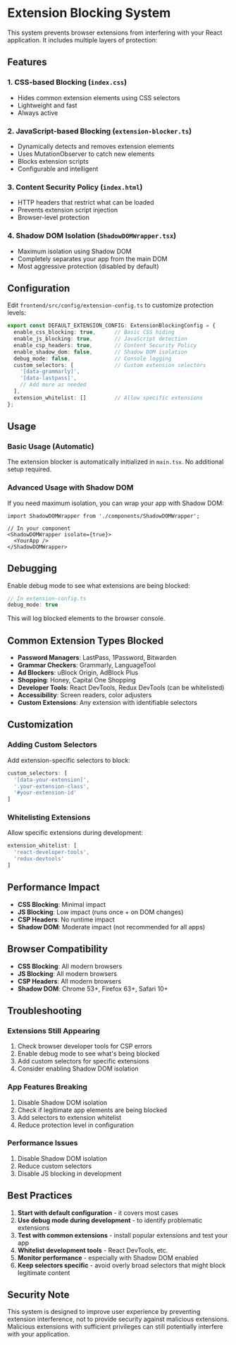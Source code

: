 # Extension Blocking System

This system prevents browser extensions from interfering with your React application. It includes multiple layers of protection:

## Features

### 1. CSS-based Blocking (`index.css`)
- Hides common extension elements using CSS selectors
- Lightweight and fast
- Always active

### 2. JavaScript-based Blocking (`extension-blocker.ts`)
- Dynamically detects and removes extension elements
- Uses MutationObserver to catch new elements
- Blocks extension scripts
- Configurable and intelligent

### 3. Content Security Policy (`index.html`)
- HTTP headers that restrict what can be loaded
- Prevents extension script injection
- Browser-level protection

### 4. Shadow DOM Isolation (`ShadowDOMWrapper.tsx`)
- Maximum isolation using Shadow DOM
- Completely separates your app from the main DOM
- Most aggressive protection (disabled by default)

## Configuration

Edit `frontend/src/config/extension-config.ts` to customize protection levels:

```typescript
export const DEFAULT_EXTENSION_CONFIG: ExtensionBlockingConfig = {
  enable_css_blocking: true,      // Basic CSS hiding
  enable_js_blocking: true,       // JavaScript detection
  enable_csp_headers: true,       // Content Security Policy
  enable_shadow_dom: false,       // Shadow DOM isolation
  debug_mode: false,              // Console logging
  custom_selectors: [             // Custom extension selectors
    '[data-grammarly]',
    '[data-lastpass]',
    // Add more as needed
  ],
  extension_whitelist: []         // Allow specific extensions
};
```

## Usage

### Basic Usage (Automatic)
The extension blocker is automatically initialized in `main.tsx`. No additional setup required.

### Advanced Usage with Shadow DOM
If you need maximum isolation, you can wrap your app with Shadow DOM:

```tsx
import ShadowDOMWrapper from './components/ShadowDOMWrapper';

// In your component
<ShadowDOMWrapper isolate={true}>
  <YourApp />
</ShadowDOMWrapper>
```

## Debugging

Enable debug mode to see what extensions are being blocked:

```typescript
// In extension-config.ts
debug_mode: true
```

This will log blocked elements to the browser console.

## Common Extension Types Blocked

- **Password Managers**: LastPass, 1Password, Bitwarden
- **Grammar Checkers**: Grammarly, LanguageTool
- **Ad Blockers**: uBlock Origin, AdBlock Plus
- **Shopping**: Honey, Capital One Shopping
- **Developer Tools**: React DevTools, Redux DevTools (can be whitelisted)
- **Accessibility**: Screen readers, color adjusters
- **Custom Extensions**: Any extension with identifiable selectors

## Customization

### Adding Custom Selectors
Add extension-specific selectors to block:

```typescript
custom_selectors: [
  '[data-your-extension]',
  '.your-extension-class',
  '#your-extension-id'
]
```

### Whitelisting Extensions
Allow specific extensions during development:

```typescript
extension_whitelist: [
  'react-developer-tools',
  'redux-devtools'
]
```

## Performance Impact

- **CSS Blocking**: Minimal impact
- **JS Blocking**: Low impact (runs once + on DOM changes)
- **CSP Headers**: No runtime impact
- **Shadow DOM**: Moderate impact (not recommended for all apps)

## Browser Compatibility

- **CSS Blocking**: All modern browsers
- **JS Blocking**: All modern browsers
- **CSP Headers**: All modern browsers
- **Shadow DOM**: Chrome 53+, Firefox 63+, Safari 10+

## Troubleshooting

### Extensions Still Appearing
1. Check browser developer tools for CSP errors
2. Enable debug mode to see what's being blocked
3. Add custom selectors for specific extensions
4. Consider enabling Shadow DOM isolation

### App Features Breaking
1. Disable Shadow DOM isolation
2. Check if legitimate app elements are being blocked
3. Add selectors to extension whitelist
4. Reduce protection level in configuration

### Performance Issues
1. Disable Shadow DOM isolation
2. Reduce custom selectors
3. Disable JS blocking in development

## Best Practices

1. **Start with default configuration** - it covers most cases
2. **Use debug mode during development** - to identify problematic extensions
3. **Test with common extensions** - install popular extensions and test your app
4. **Whitelist development tools** - React DevTools, etc.
5. **Monitor performance** - especially with Shadow DOM enabled
6. **Keep selectors specific** - avoid overly broad selectors that might block legitimate content

## Security Note

This system is designed to improve user experience by preventing extension interference, not to provide security against malicious extensions. Malicious extensions with sufficient privileges can still potentially interfere with your application. 